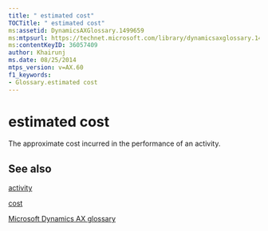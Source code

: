 ```yaml
---
title: " estimated cost"
TOCTitle: " estimated cost"
ms:assetid: DynamicsAXGlossary.1499659
ms:mtpsurl: https://technet.microsoft.com/library/dynamicsaxglossary.1499659(v=AX.60)
ms:contentKeyID: 36057409
author: Khairunj
ms.date: 08/25/2014
mtps_version: v=AX.60
f1_keywords:
- Glossary.estimated cost
---
```


# estimated cost

The approximate cost incurred in the performance of an activity.

## See also

[activity](activity.md)

[cost](cost.md)

[Microsoft Dynamics AX glossary](glossary/microsoft-dynamics-ax-glossary.md)

  


